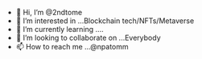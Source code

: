 - 👋 Hi, I’m @2ndtome
- 👀 I’m interested in ...Blockchain tech/NFTs/Metaverse
- 🌱 I’m currently learning ....
- 💞️ I’m looking to collaborate on ...Everybody
- 📫 How to reach me ...@npatomm

<!---
2ndtome/2ndtome is a ✨ special ✨ repository because its `README.md` (this file) appears on your GitHub profile.
You can click the Preview link to take a look at your changes.
--->

